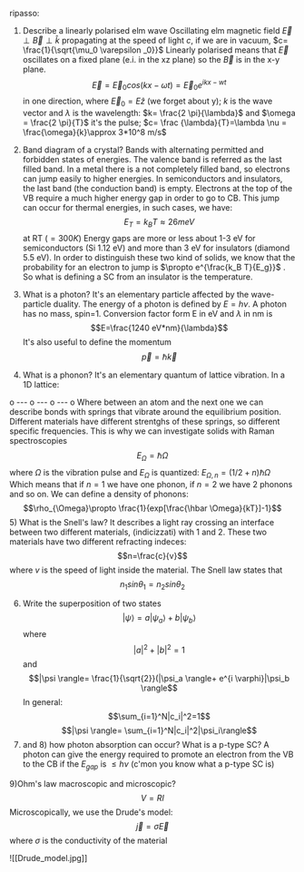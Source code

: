 ripasso:
1) Describe a linearly polarised elm wave
Oscillating elm magnetic field $\vec E \perp \vec B \perp \hat k$ propagating at the speed of light $c$, if we are in vacuum, $c= \frac{1}{\sqrt{\mu_0 \varepsilon _0}}$ 
Linearly polarised means that $\vec E$ oscillates on a fixed plane (e.i. in the xz plane) so the $\vec B$ is in the x-y plane. 
$$\vec E = \vec E_0 cos (kx-\omega t)= \vec E_0 e^{ikx-wt}$$
in one direction, where $\vec E_0 = E \hat z$
(we forget about y); $k$ is the wave vector and $\lambda$ is the wavelength: $k= \frac{2 \pi}{\lambda}$ and $\omega = \frac{2 \pi}{T}$ it's the pulse; $c= \frac {\lambda}{T}=\lambda \nu = \frac{\omega}{k}\approx 3*10^8 m/s$ 

2) Band diagram of a crystal?
Bands with alternating permitted and forbidden states of energies. The valence band is referred as the last filled band. In a metal there is a not completely filled band, so electrons can jump easily to higher energies. In semiconductors and insulators, the last band (the conduction band) is empty. Electrons at the top of the VB require a much higher energy gap in order to go to CB. This jump can occur for thermal energies, in such cases, we have: $$E_T = k_BT \approx 26 meV$$
at RT ($=300 K$)
Energy gaps are more or less about 1-3 eV for semiconductors (Si 1.12 eV) and more than 3 eV for insulators (diamond 5.5 eV). In order to distinguish these two kind of solids, we know that the probability for an electron to jump is $\propto e^{\frac{k_B T}{E_g}}$  . So what is defining a SC from an insulator is the temperature.

3) What is a photon? 
It's an elementary particle affected by the wave-particle duality. The energy of a photon is defined by $E= h \nu$. A photon has no mass, spin=1. Conversion factor form E in eV and $\lambda$ in nm is $$E=\frac{1240 eV*nm}{\lambda}$$
It's also useful to define the momentum $$\vec p= \hbar \vec k $$
4) What is a phonon?
It's an elementary quantum of lattice vibration. In a 1D lattice: 

o --- o --- o --- o
	Where between an atom and the next one we can describe bonds with springs that vibrate around the equilibrium position. Different materials have different strentghs of these springs, so different specific frequencies. This is why we can investigate solids with Raman spectroscopies $$E_{\Omega}= \hbar \Omega$$
	where $\Omega$ is the vibration pulse and $E_{\Omega}$ is quantized: $E_{\Omega, n}= (1/2 +n) \hbar \Omega$
	Which means that if $n=1$ we have one phonon, if $n=2$ we have 2 phonons and so on. We can define a density of phonons: $$\rho_{\Omega}\propto \frac{1}{exp[\frac{\hbar \Omega}{kT}]-1}$$
5) What is the Snell's law?
It describes a light ray crossing an interface between two different materials, (indicizzati) with 1 and 2. These two materials have two different refracting indeces: $$n=\frac{c}{v}$$
where $v$ is the speed of light inside the material. The Snell law states that $$n_1 sin \theta_1 = n_2 sin \theta_2$$

6) Write the superposition of two states
$$|\psi \rangle = a |\psi_a \rangle+b|\psi_b \rangle$$
where $$|a|^2+|b|^2=1$$
and $$|\psi \rangle= \frac{1}{\sqrt{2}}(|\psi_a \rangle+ e^{i \varphi}|\psi_b \rangle$$
In general: 
$$\sum_{i=1}^N|c_i|^2=1$$
$$|\psi \rangle= \sum_{i=1}^N|c_i|^2|\psi_i\rangle$$
7) and 8) how photon absorption can occur? What is a p-type SC?
A photon can give the energy required to promote an electron from the VB to the CB if the $E_{gap}$ is $\leq h \nu$ (c'mon you know what a p-type SC is)

9)Ohm's law macroscopic and microscopic?
$$V=RI$$
Microscopically, we use the Drude's model: $$\vec j= \sigma \vec E$$
where $\sigma$ is the conductivity of the material

![[Drude_model.jpg]]

